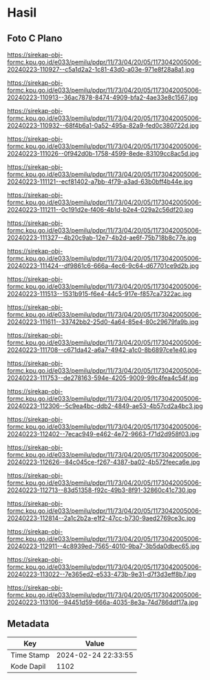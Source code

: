 # Hasil

## Foto C Plano

https://sirekap-obj-formc.kpu.go.id/e033/pemilu/pdpr/11/73/04/20/05/1173042005006-20240223-110927--c5a1d2a2-1c81-43d0-a03e-971e8f28a8a1.jpg

https://sirekap-obj-formc.kpu.go.id/e033/pemilu/pdpr/11/73/04/20/05/1173042005006-20240223-110913--36ac7878-8474-4909-bfa2-4ae33e8c1567.jpg

https://sirekap-obj-formc.kpu.go.id/e033/pemilu/pdpr/11/73/04/20/05/1173042005006-20240223-110932--68f4b6a1-0a52-495a-82a9-fed0c380722d.jpg

https://sirekap-obj-formc.kpu.go.id/e033/pemilu/pdpr/11/73/04/20/05/1173042005006-20240223-111026--0f942d0b-1758-4599-8ede-83109cc8ac5d.jpg

https://sirekap-obj-formc.kpu.go.id/e033/pemilu/pdpr/11/73/04/20/05/1173042005006-20240223-111121--ecf81402-a7bb-4f79-a3ad-63b0bff4b44e.jpg

https://sirekap-obj-formc.kpu.go.id/e033/pemilu/pdpr/11/73/04/20/05/1173042005006-20240223-111211--0c191d2e-f406-4b1d-b2e4-029a2c56df20.jpg

https://sirekap-obj-formc.kpu.go.id/e033/pemilu/pdpr/11/73/04/20/05/1173042005006-20240223-111327--4b20c9ab-12e7-4b2d-ae6f-75b718b8c77e.jpg

https://sirekap-obj-formc.kpu.go.id/e033/pemilu/pdpr/11/73/04/20/05/1173042005006-20240223-111424--df9861c6-666a-4ec6-9c64-d67701ce9d2b.jpg

https://sirekap-obj-formc.kpu.go.id/e033/pemilu/pdpr/11/73/04/20/05/1173042005006-20240223-111513--1531b915-f6e4-44c5-917e-f857ca7322ac.jpg

https://sirekap-obj-formc.kpu.go.id/e033/pemilu/pdpr/11/73/04/20/05/1173042005006-20240223-111611--33742bb2-25d0-4a64-85e4-80c29679fa9b.jpg

https://sirekap-obj-formc.kpu.go.id/e033/pemilu/pdpr/11/73/04/20/05/1173042005006-20240223-111708--c671da42-a6a7-4942-a1c0-8b6897ce1e40.jpg

https://sirekap-obj-formc.kpu.go.id/e033/pemilu/pdpr/11/73/04/20/05/1173042005006-20240223-111753--de278163-594e-4205-9009-99c4fea4c54f.jpg

https://sirekap-obj-formc.kpu.go.id/e033/pemilu/pdpr/11/73/04/20/05/1173042005006-20240223-112306--5c9ea4bc-ddb2-4849-ae53-4b57cd2a4bc3.jpg

https://sirekap-obj-formc.kpu.go.id/e033/pemilu/pdpr/11/73/04/20/05/1173042005006-20240223-112402--7ecac949-e462-4e72-9663-f71d2d958f03.jpg

https://sirekap-obj-formc.kpu.go.id/e033/pemilu/pdpr/11/73/04/20/05/1173042005006-20240223-112626--84c045ce-f267-4387-ba02-4b572feeca6e.jpg

https://sirekap-obj-formc.kpu.go.id/e033/pemilu/pdpr/11/73/04/20/05/1173042005006-20240223-112713--83d51358-f92c-49b3-8f91-32860c41c730.jpg

https://sirekap-obj-formc.kpu.go.id/e033/pemilu/pdpr/11/73/04/20/05/1173042005006-20240223-112814--2a1c2b2a-e1f2-47cc-b730-9aed2769ce3c.jpg

https://sirekap-obj-formc.kpu.go.id/e033/pemilu/pdpr/11/73/04/20/05/1173042005006-20240223-112911--4c8939ed-7565-4010-9ba7-3b5da0dbec65.jpg

https://sirekap-obj-formc.kpu.go.id/e033/pemilu/pdpr/11/73/04/20/05/1173042005006-20240223-113022--7e365ed2-e533-473b-9e31-d7f3d3eff8b7.jpg

https://sirekap-obj-formc.kpu.go.id/e033/pemilu/pdpr/11/73/04/20/05/1173042005006-20240223-113106--94451d59-666a-4035-8e3a-74d786ddf17a.jpg


## Metadata

| Key        | Value               |
| ---------- | ------------------- |
| Time Stamp | 2024-02-24 22:33:55 |
| Kode Dapil | 1102                |



